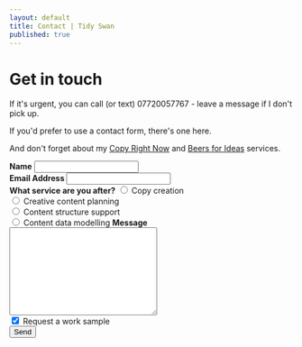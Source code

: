 ```yaml
---
layout: default
title: Contact | Tidy Swan
published: true
---
```


<div id="contact">
  <h1 class="pageTitle">Get in touch</h1>
  <div class="contactContent">
    <p class="intro">If it's urgent, you can call (or text) 07720057767 - leave a message if I don't pick up.</p>
    <p>If you'd prefer to use a contact form, there's one here.</p>
    <p>And don't forget about my <a href="/copy-right-now">Copy Right Now</a> and <a href="/beer-for-ideas">Beers for Ideas</a> services.</p>
  </div>
  <form action="http://formspree.io/contentuk@gmail.com" method="POST">
    <label for="name"><b>Name</b></label>
    <input type="text" id="name" name="name" class="full-width"><br>
    <label for="email"><b>Email Address</b></label>
    <input type="email" id="email" name="_replyto" class="full-width"><br>
    <label for="service"><b>What service are you after?</b></label>
    <input type="radio" name="service" value="male"> Copy creation<br>
    <input type="radio" name="service" value="male"> Creative content planning<br>
    <input type="radio" name="service" value="female"> Content structure support<br>
    <input type="radio" name="service" value="other"> Content data modelling
    <label for="message"><b>Message</b></label>
    <textarea name="message" id="message" cols="30" rows="10" class="full-width"></textarea><br>
    <input type="checkbox" name="sample" value="sample" checked> Request a work sample <br>
    <input type="submit" value="Send" class="button">
  </form>
</div>
